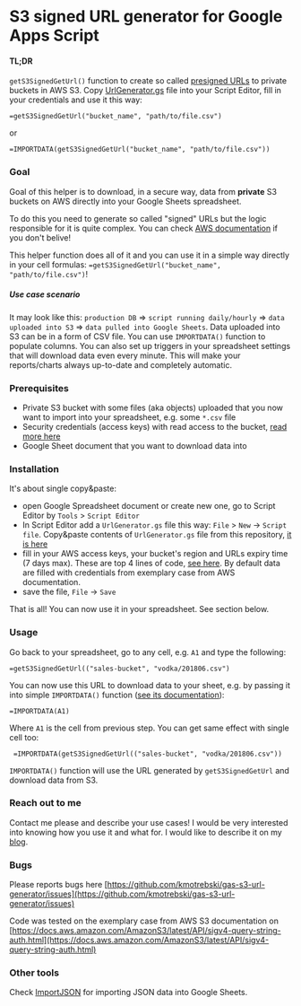# S3 signed URL generator for Google Apps Script

#### TL;DR 

`getS3SignedGetUrl()` function to create so called [presigned URLs](https://docs.aws.amazon.com/AmazonS3/latest/API/sigv4-query-string-auth.html) to private buckets in AWS S3. Copy [UrlGenerator.gs](https://raw.githubusercontent.com/kmotrebski/gas-s3-url-generator/master/UrlGenerator.gs) file into your Script Editor, fill in your credentials and use it this way:

 ```
 =getS3SignedGetUrl("bucket_name", "path/to/file.csv")
 ```
or
 ```
 =IMPORTDATA(getS3SignedGetUrl("bucket_name", "path/to/file.csv"))
 ```

### Goal

Goal of this helper is to download, in a secure way, data from **private** S3 buckets on AWS directly into your Google Sheets spreadsheet.

To do this you need to generate so called "signed" URLs but the logic responsible for it is quite complex. You can check [AWS documentation](https://docs.aws.amazon.com/AmazonS3/latest/API/sigv4-query-string-auth.html) if you don't belive! 

This helper function does all of it and you can use it in a simple way directly in your cell formulas: `=getS3SignedGetUrl("bucket_name", "path/to/file.csv")`!

##### Use case scenario

It may look like this: `production DB` => `script running daily/hourly` => `data uploaded into S3` => `data pulled into Google Sheets`. Data uploaded into S3 can be in a form of CSV file. You can use `IMPORTDATA()` function to populate columns. You can also set up triggers in your spreadsheet settings that will download data even every minute. This will make your reports/charts always up-to-date and completely automatic.   

### Prerequisites

- Private S3 bucket with some files (aka objects) uploaded that you now want to import into your spreadsheet, e.g. some `*.csv` file
- Security credentials (access keys) with read access to the bucket, [read more here](https://docs.aws.amazon.com/general/latest/gr/aws-sec-cred-types.html#access-keys-and-secret-access-keys)
- Google Sheet document that you want to download data into

### Installation

It's about single copy&paste:
 
 - open Google Spreadsheet document or create new one, go to Script Editor by `Tools` > `Script Editor`
 - In Script Editor add a `UrlGenerator.gs` file this way: `File` > `New` -> `Script file`. Copy&paste contents of `UrlGenerator.gs` file from this repository, [it is here](https://raw.githubusercontent.com/kmotrebski/gas-s3-url-generator/master/UrlGenerator.gs)
 - fill in your AWS access keys, your bucket's region and URLs expiry time (7 days max). These are top 4 lines of code, [see here](https://github.com/kmotrebski/gas-s3-url-generator/blob/master/UrlGenerator.gs#L1-L4). By default data are filled with credentials from exemplary case from AWS documentation.
 - save the file, `File` -> `Save`
 
 That is all! You can now use it in your spreadsheet. See section below.
 
 ### Usage
 
 Go back to your spreadsheet, go to any cell, e.g. `A1` and type the following:
 
 ```
 =getS3SignedGetUrl(("sales-bucket", "vodka/201806.csv")
 ```
 You can now use this URL to download data to your sheet, e.g. by passing it into simple `IMPORTDATA()` function ([see its documentation](https://support.google.com/docs/answer/3093335)):
 ```
 =IMPORTDATA(A1)
 ```
 Where `A1` is the cell from previous step. You can get same effect with single cell too:
 ```
  =IMPORTDATA(getS3SignedGetUrl(("sales-bucket", "vodka/201806.csv"))
 ```
`IMPORTDATA()` function will use the URL generated by `getS3SignedGetUrl` and download data from S3.

### Reach out to me

Contact me please and describe your use cases! I would be very interested into knowing how you use it and what for. I would like to describe it on my [blog](https://kmotrebski.github.io/).

### Bugs

Please reports bugs here [https://github.com/kmotrebski/gas-s3-url-generator/issues](https://github.com/kmotrebski/gas-s3-url-generator/issues)

Code was tested on the exemplary case from AWS S3 documentation on [https://docs.aws.amazon.com/AmazonS3/latest/API/sigv4-query-string-auth.html](https://docs.aws.amazon.com/AmazonS3/latest/API/sigv4-query-string-auth.html)

### Other tools

Check [ImportJSON](https://github.com/bradjasper/ImportJSON) for importing JSON data into Google Sheets.
